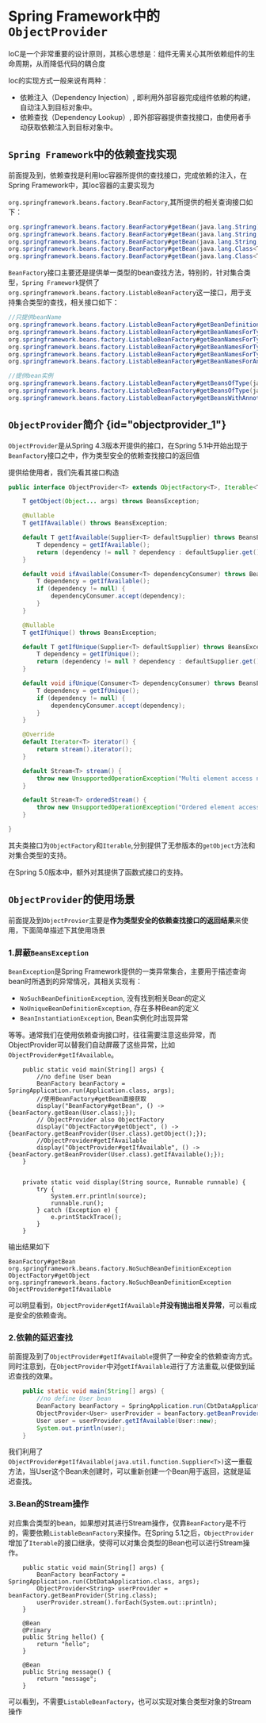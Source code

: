 # Spring Framework中的`ObjectProvider`

IoC是一个非常重要的设计原则，其核心思想是：组件无需关心其所依赖组件的生命周期，从而降低代码的耦合度

Ioc的实现方式一般来说有两种：

* 依赖注入（Dependency Injection）, 即利用外部容器完成组件依赖的构建，自动注入到目标对象中。
* 依赖查找（Dependency Lookup）, 即外部容器提供查找接口，由使用者手动获取依赖注入到目标对象中。

## `Spring Framework`中的依赖查找实现

前面提及到，依赖查找是利用Ioc容器所提供的查找接口，完成依赖的注入，在Spring Framework中，其Ioc容器的主要实现为

`org.springframework.beans.factory.BeanFactory`,其所提供的相关查询接口如下：

```java
org.springframework.beans.factory.BeanFactory#getBean(java.lang.String);
org.springframework.beans.factory.BeanFactory#getBean(java.lang.String, java.lang.Class<T>);
org.springframework.beans.factory.BeanFactory#getBean(java.lang.String, java.lang.Object...);
org.springframework.beans.factory.BeanFactory#getBean(java.lang.Class<T>);
org.springframework.beans.factory.BeanFactory#getBean(java.lang.Class<T>, java.lang.Object...);
```

`BeanFactory`接口主要还是提供单一类型的bean查找方法，特别的，针对集合类型，`Spring Framework`提供了`org.springframework.beans.factory.ListableBeanFactory`这一接口，用于支持集合类型的查找，相关接口如下：

```java
//只提供beanName
org.springframework.beans.factory.ListableBeanFactory#getBeanDefinitionNames();
org.springframework.beans.factory.ListableBeanFactory#getBeanNamesForType(org.springframework.core.ResolvableType);
org.springframework.beans.factory.ListableBeanFactory#getBeanNamesForType(org.springframework.core.ResolvableType, boolean, boolean);
org.springframework.beans.factory.ListableBeanFactory#getBeanNamesForType(java.lang.Class<?>);
org.springframework.beans.factory.ListableBeanFactory#getBeanNamesForType(java.lang.Class<?>, boolean, boolean);
org.springframework.beans.factory.ListableBeanFactory#getBeanNamesForAnnotation(java.lang.Class<? extends Annotation>);

//提供bean实例
org.springframework.beans.factory.ListableBeanFactory#getBeansOfType(java.lang.Class<T>)；
org.springframework.beans.factory.ListableBeanFactory#getBeansOfType(java.lang.Class<T>, boolean, boolean)；
org.springframework.beans.factory.ListableBeanFactory#getBeansWithAnnotation(java.lang.Class<? extends Annotation>);
```



## `ObjectProvider`简介 {id="objectprovider_1"}

`ObjectProvider`是从Spring 4.3版本开提供的接口，在Spring 5.1中开始出现于`BeanFactory`接口之中，作为类型安全的依赖查找接口的返回值

提供给使用者，我们先看其接口构造

```java
public interface ObjectProvider<T> extends ObjectFactory<T>, Iterable<T> {

	T getObject(Object... args) throws BeansException;

	@Nullable
	T getIfAvailable() throws BeansException;

	default T getIfAvailable(Supplier<T> defaultSupplier) throws BeansException {
		T dependency = getIfAvailable();
		return (dependency != null ? dependency : defaultSupplier.get());
	}

	default void ifAvailable(Consumer<T> dependencyConsumer) throws BeansException {
		T dependency = getIfAvailable();
		if (dependency != null) {
			dependencyConsumer.accept(dependency);
		}
	}

	@Nullable
	T getIfUnique() throws BeansException;

	default T getIfUnique(Supplier<T> defaultSupplier) throws BeansException {
		T dependency = getIfUnique();
		return (dependency != null ? dependency : defaultSupplier.get());
	}

	default void ifUnique(Consumer<T> dependencyConsumer) throws BeansException {
		T dependency = getIfUnique();
		if (dependency != null) {
			dependencyConsumer.accept(dependency);
		}
	}

	@Override
	default Iterator<T> iterator() {
		return stream().iterator();
	}

	default Stream<T> stream() {
		throw new UnsupportedOperationException("Multi element access not supported");
	}

	default Stream<T> orderedStream() {
		throw new UnsupportedOperationException("Ordered element access not supported");
	}

}
```

其夫类接口为`ObjectFactory`和`Iterable`,分别提供了无参版本的`getObject`方法和对集合类型的支持。

在Spring 5.0版本中，额外对其提供了函数式接口的支持。

## `ObjectProvider`的使用场景

前面提及到`ObjectProvier`主要是**作为类型安全的依赖查找接口的返回结果**来使用，下面简单描述下其使用场景

### 1.屏蔽`BeansException`

`BeanException`是Spring Framework提供的一类异常集合，主要用于描述查询bean时所遇到的异常情况，其相关实现有：

* `NoSuchBeanDefinitionException`, 没有找到相关Bean的定义
* `NoUniqueBeanDefinitionException`, 存在多种Bean的定义
* `BeanInstantiationException`, Bean实例化时出现异常

等等。通常我们在使用依赖查询接口时，往往需要注意这些异常，而ObjectProvider可以替我们自动屏蔽了这些异常，比如`ObjectProvider#getIfAvailable`。

```
	public static void main(String[] args) {
		//no define User bean
		BeanFactory beanFactory = SpringApplication.run(Application.class, args);
		//使用BeanFactory#getBean直接获取
		display("BeanFactory#getBean", () -> {beanFactory.getBean(User.class);});
		// ObjectProvider also ObjectFactory
		display("ObjectFactory#getObject", () -> {beanFactory.getBeanProvider(User.class).getObject();});
		//ObjectProvider#getIfAvailable
		display("ObjectProvider#getIfAvailable", () -> {beanFactory.getBeanProvider(User.class).getIfAvailable();});
	}


	private static void display(String source, Runnable runnable) {
		try {
			System.err.println(source);
			runnable.run();
		} catch (Exception e) {
			e.printStackTrace();
		}
	}
```

输出结果如下

```
BeanFactory#getBean
org.springframework.beans.factory.NoSuchBeanDefinitionException
ObjectFactory#getObject
org.springframework.beans.factory.NoSuchBeanDefinitionException
ObjectProvider#getIfAvailable
```

可以明显看到，`ObjectProvider#getIfAvailable`**并没有抛出相关异常**，可以看成是安全的依赖查询。



### 2.依赖的延迟查找

前面提及到了`ObjectProvider#getIfAvailable`提供了一种安全的依赖查询方式。同时注意到，在`ObjectProvider`中对`getIfAvailable`进行了方法重载,以便做到延迟查找的效果。

```java
	public static void main(String[] args) {
		//no define User bean
		BeanFactory beanFactory = SpringApplication.run(CbtDataApplication.class, args);
		ObjectProvider<User> userProvider = beanFactory.getBeanProvider(User.class);
		User user = userProvider.getIfAvailable(User::new);
		System.out.println(user);
	}
```

我们利用了`ObjectProvider#getIfAvailable(java.util.function.Supplier<T>)`这一重载方法，当User这个Bean未创建时，可以重新创建一个Bean用于返回，这就是延迟查找。

### 3.Bean的Stream操作

对应集合类型的bean，如果想对其进行Stream操作，仅靠`BeanFactory`是不行的，需要依赖`ListableBeanFactory`来操作。在Spring 5.1之后，`ObjectProvider`增加了`Iterable`的接口继承，使得可以对集合类型的Bean也可以进行Stream操作。

```
	public static void main(String[] args) {
		BeanFactory beanFactory = SpringApplication.run(CbtDataApplication.class, args);
		ObjectProvider<String> userProvider = beanFactory.getBeanProvider(String.class);
		userProvider.stream().forEach(System.out::println);
	}

	@Bean
	@Primary
	public String hello() {
		return "hello";
	}

	@Bean
	public String message() {
		return "message";
	}
```

可以看到，不需要`ListableBeanFactory`，也可以实现对集合类型对象的Stream操作

